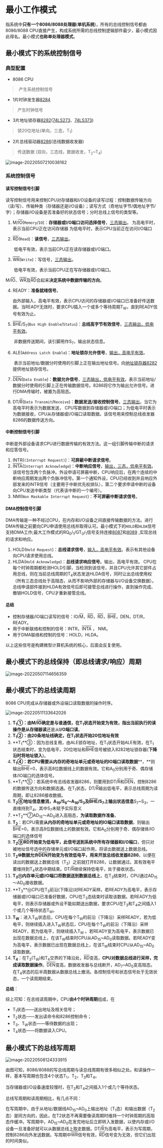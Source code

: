 # 最小工作模式

​	指系统中**只有一个8086/8088处理器**(**单机系统**)，所有的总线控制信号都由8086/8088 CPU直接产生，构成系统所需的总线控制逻辑部件最少，最小模式因此得名。最小模式**也称单处理器模式**。  

## 最小模式下的系统控制信号

### 典型配置

- 8086 CPU

> ​	产生系统控制信号

- 1片时钟发生器[8284](../../第八章/8284时钟发生器.md)

> 产生时钟信号

- 3片地址锁存器[8282](../../第八章/8282地址锁存器.md)([74LS273](../../第八章/74LS273.md)、[74LS373](../../第八章/74LS373.md))

> 锁20位地址(单向，三态，T<sub>1</sub>)

- 2片总线驱动器[8286](../../第八章/8286总线驱动器.md)(总线数据收发器)

> 传送数据 (双向，三态线，数据收发，T<sub>2</sub>~T<sub>4</sub>)

![image-20220507210038162](https://cdn.jsdelivr.net/gh/letengzz/Two-C@main/img/PM/Second/202205260929514.png)

### 系统控制信号

#### 读写控制信号引脚

​	读写控制信号用来控制CPU对存储器和I/O设备的读写过程：控制数据传输方向（读/写）、传输种类（存储器还是I/O设备）；读写方式（奇地址字节/偶地址字节/字）；存储器/IO设备是否准备好的状态信号；分时总线上信号的类型等。

1. M/<SPAN style="TEXT-DECORATION: overline">IO</SPAN>(`Memory`/`IO`)：**存储器或I/O端口访问选择信号**，[三态输出](../引脚/引脚信号传输的类型.md)。
         为高电平时，表示当前CPU正在访问存储器
         为低电平时，表示CPU当前正在访问I/O端口

2. <SPAN style="TEXT-DECORATION: overline">RD</SPAN>(`Read`)：**读信号**，[三态输出](../引脚/引脚信号传输的类型.md)。

   ​      低电平有效，表示当前CPU正在读存储器或I/O端口。

3. <SPAN style="TEXT-DECORATION: overline">WR</SPAN>(`Write`)：写信号，[三态输出](../引脚/引脚信号传输的类型.md)。

   ​      低电平有效，表示当前CPU正在写存储器或I/O端口。

 M/<SPAN style="TEXT-DECORATION: overline">IO</SPAN>、<SPAN style="TEXT-DECORATION: overline">WR</SPAN>及<SPAN style="TEXT-DECORATION: overline">RD</SPAN>合起来**决定系统中数据传输的方向**。

4. READY：**准备就绪信号**。

   ​      由外部输入，高电平有效，表示CPU访问的存储器或I/O端口已准备好传送数据。当READY无效时，要求CPU插入一个或多个等待周期T<sub>W</sub>，直到READY信号有效为止。

2. <SPAN style="TEXT-DECORATION: overline">BHE</SPAN>/S<sub>7</sub>(`Bus High Enable`/`Status`)：**总线高字节有效信号**，[三态输出，低电平有效](../引脚/引脚信号传输的类型.md)。

   ​      非数据传送期间，该引脚用作S<sub>7</sub>，输出状态信息。

3. ALE(`Address Latch Enable`)：**地址锁存允许信号**，[输出，高电平有效](../引脚/引脚信号传输的类型.md)。

   ​      表示当前地址/数据分时使用的引脚上正在输出地址信号。向[地址锁存器8282](../../第八章/8282地址锁存器.md)提供地址锁存信号。

4. <SPAN style="TEXT-DECORATION: overline">DEN</SPAN>(`Data Enable`)：**数据允许信号**，[三态输出，低电平有效](../引脚/引脚信号传输的类型.md)。表示当前地址/数据分时使用的引脚上正在传输数据信号。8286将它作为输出允许信号。进行DMA传输时，被置为高阻态。

5. DT/<SPAN style="TEXT-DECORATION: overline">R</SPAN>(`Data Transmit`/`Receive`)：**数据发送/接收控制信号**。[三态输出](../引脚/引脚信号传输的类型.md)。当它为高电平时表示为数据发送， CPU写数据到存储器或I/O端口；为低电平时表示为数据接收，CPU从存储器或I/O端口读取数据。该信号用来控制总线收发器8286的数据传送方向。

#### 中断控制信号引脚

​     中断是外部设备请求CPU进行数据传输的有效方法。这一组引脚传输中断的请求和应答信号。

1. INTR(`(Interrupt Request)`)：**可屏蔽中断请求信号**。
2. <SPAN style="TEXT-DECORATION: overline">INTA</SPAN>(`Interrupt Acknowledge`)：**中断响应信号**，[输出，三态，低电平有效](../引脚/引脚信号传输的类型.md)。该信号包含两个负脉冲。外设申请可屏蔽中断，CPU响应后，在两个连续的中断响应周期发出两个负脉冲信号。第一个通知外设，CPU已经收到并且响应外部发来的INTR信号（主要用于中断优先权排队），第二个要求申请中断的设备向CPU发送中断类型（代表该中断的一个编号）。
3. NMI(`Non Maskable Interrupt Request`)：**不可屏蔽中断请求信号**。

#### DMA控制信号引脚

​     DMA传输是一种不经过CPU，在内存和I/O设备之间直接传输数据的方法。进行DMA传输之前要向CPU申请使用总线并取得认可。最小模式下的`HOLD`和`HLDA`信号支持DMA工作;最大工作模式的RQ<sub>0</sub>/<sub>1</sub>/GT<sub>0</sub>/<sub>1</sub>信号支持连接[8087](../../第八章/8087算数协处理器.md)和[8089](../../第八章/8089输入输出协处理器.md) ,实现总线的请求和响应。

1. HOLD(`Hold Request`)：**总线请求信号**，[输入，高电平有效](../引脚/引脚信号传输的类型.md)。表示有其他设备向CPU请求使用总线。
2. HLDA(`Hold Acknowledge`)：**总线请求响应信号**。输出，高电平有效。 CPU在每个时钟周期都检测HOLD引脚，当检测到该信号，并且CPU允许其它部件占用总线，则在当前总线周期的T<sub>4</sub>状态发送HLDA信号，同时让出总线使用权（所有三态总线处于高阻态，从而不影响外部的存储器与I/O设备交换数据）。总线申请部件接到HLDA有效信号后即可接管总线进行操作，直到操作完成、撤销HOLD信号，CPU才重新接管总线。

#### 总结

-  控制存储器/IO端口读写的信号：IO/<SPAN style="TEXT-DECORATION: overline">M</SPAN>，<SPAN style="TEXT-DECORATION: overline">RD</SPAN>，<SPAN style="TEXT-DECORATION: overline">RD</SPAN>，<SPAN style="TEXT-DECORATION: overline">BHE</SPAN>，DEN，DT/R，READY。
-  用于中断联络和控制的信号：INTR，<SPAN style="TEXT-DECORATION: overline">INTA</SPAN> ， NMI。
-  用于DMA联络和控制的信号：HOLD，HLDA。

  以上这些信号是构建微型计算机系统的核心，后面会反复使用。

## 最小模式下的总线保持（即总线请求/响应）周期

![image-20220507114656359](https://cdn.jsdelivr.net/gh/letengzz/Two-C@main/img/PM/Second/202205260929572.png)

## 最小模式下的总线读周期

 8086 CPU完成从存储器或外设端口读取数据的操作时序。

![image-20220511133642026](https://cdn.jsdelivr.net/gh/letengzz/Two-C@main/img/PM/Second/202205260929809.png)

1. **T<sub>1</sub>**①：由M/<SPAN style="TEXT-DECORATION: overline">IO</SPAN>确定是与谁通信，在T<sub>1</sub>状态开始变为有效，指出当前执行的读操作是从**存储器读**还是从**I/O端口读**。
2. **T<sub>1</sub>**②：由20条地址线确定，在T<sub>1</sub>状态开始20位**地址有效**
3. **T<sub>1</sub>**③：因为总线复用，由ALE锁存地址，在T<sub>1</sub>状态开始ALE有效，在T<sub>1</sub>状态结束时，变为低电平，20位地址和<SPAN style="TEXT-DECORATION: overline">BHE</SPAN>信号被锁入8282地址锁存器(**下降沿时将地址锁入**)。
4. **T<sub>1</sub>**④：若CPU需要**从内存的奇地址单元或奇地址的IO端口读取数据****，**则输出<SPAN style="TEXT-DECORATION: overline">BHE</SPAN>=0，表示高8位数据线上的数据有效。它和A<sub>0</sub>分别用于奇、偶存储体/IO端口的选体信号。
5. **T<sub>1</sub>**⑤：若系统中有总线收发器8286，则要用到DT/<SPAN style="TEXT-DECORATION: overline">R</SPAN>和<SPAN style="TEXT-DECORATION: overline">DEN</SPAN>，控制8286的数据传送方向和数据选通。在T<sub>1</sub>状态，DT/<SPAN style="TEXT-DECORATION: overline">R</SPAN>输出低电平，表示总线周期为读周期，即让8286接收数据。
6. **T<sub>2</sub>**⑥地址信息撤消，A<sub>19</sub>/S<sub>6</sub>～A<sub>16</sub>/S<sub>3</sub>及<SPAN style="TEXT-DECORATION: overline">BHE</SPAN>/S<sub>7</sub>上输出**状态信息**S<sub>7</sub>~S<sub>3</sub>，一直维持到T<sub>4</sub>。其中S<sub>7</sub>未赋予实际意义
7. **T<sub>2</sub>**⑦AD<sub>15</sub>～AD<sub>0</sub>进入高阻态，**为读取数据作准备**。
8. **T<sub>2</sub>**：若CPU需要**从内存的奇地址单元或奇地址的IO端口读取数据**，则输出<SPAN style="TEXT-DECORATION: overline">BHE</SPAN>=0，表示高8位数据线上的数据有效。它和A<sub>0</sub>分别用于奇、偶存储体/IO端口的选体信号
9. **T<sub>2</sub>**⑨<SPAN style="TEXT-DECORATION: overline">RD</SPAN>开始变为低电平，此信号**送到系统中所有存储器和I/O端口**，但只对被地址信号选中的存储单元或I/O端口起作用，将读出数据送上数据总线。
10. **T<sub>2</sub>**⑩数据允许<SPAN style="TEXT-DECORATION: overline">DEN</SPAN>开始变为有效低电平，用来**开放总线收发器8286**，以便在读出的数据送上数据总线（T<sub>3</sub>）之前就打开8286，让数据通过。其有效电平要维持到T<sub>4</sub>状态中期结束。DT/<SPAN style="TEXT-DECORATION: overline">R</SPAN>继续保持低电平，处于接收状态。
11. **T<sub>3</sub>**⑪**内存单元或I/O端口将数据送到数据总线上**，在T<sub>3</sub>结束时，CPU通过AD<sub>15</sub>～AD<sub>0</sub>接收数据。
12. **T<sub>3</sub>**⑫CPU在T<sub>3</sub>前沿(下降沿)对READY采样。若READY为高电平，表示存储器或I/O端口已准备好数据，CPU在T<sub>3</sub>态结束时读取该数据。若READY为低电平，则表示存储器或外设不能如期送出数据，要求CPU在T<sub>3</sub>和T<sub>4</sub>之间插入1个或几个等待状态T<sub>W</sub>。
13. **T<sub>W</sub>**：进入T<sub>W</sub>状态后，CPU在每个T<sub>W</sub>的前沿（下降沿）采样READY，若为低电平，则继续插入进入T<sub>W</sub>状态后，CPU在每个T<sub>W</sub>的前沿（下降沿）采样READY，若为低电平，则继续插入T<sub>W</sub> 。若READY变为高电平，表示数据已出现在数据总线上，在该T<sub>W</sub>结束时CPU从AD<sub>15</sub>~AD<sub>0</sub>读取数据。若READY变为高电平，表示数据已出现在数据总线上，在该T<sub>W</sub>结束时CPU从AD<sub>15</sub>~AD<sub>0</sub>读取数据。
9. **T<sub>4</sub>**：在T<sub>3</sub>(T<sub>W</sub>)和T<sub>4</sub>交界的下降沿处，<SPAN style="TEXT-DECORATION: overline">RD</SPAN>变高，**CPU对数据总线进行采样，完成读取数据操作**。<SPAN style="TEXT-DECORATION: overline">DEN</SPAN>变高，数据收发器与总线断开，AD<sub>7</sub>~AD<sub>0</sub>变高阻态。在T<sub>4</sub>状态的后半周数据从数据总线上撤消。各控制信号和状态信号处于无效状态，一个读周期结束。

**总结**：

综上可知：在总线读周期中，CPU**由4个时钟周期**组成，在

- T<sub>1</sub>状态——送出地址及相关信号；
- T<sub>2</sub>状态——发出读命令和8286控制命令；
- T<sub>3</sub>、T<sub>W</sub>状态——等待数据的出现；
- T<sub>4</sub>状态——将数据读入CPU。

## 最小模式下的总线写周期

![image-20220508124333915](https://cdn.jsdelivr.net/gh/letengzz/Two-C@main/img/PM/Second/202205260929379.png)

   由图可知，8086/8088的写总线周期与读总线周期有很多相似之处。和读操作一样，基本写周期也包含4个状态T<sub>1</sub>，T<sub>2</sub>，T<sub>3</sub>和T<sub>4</sub>。

当存储器或I/O设备速度较慢时，在T<sub>3</sub>和T<sub>4</sub>之间插入1个或几个等待状态。

总线写周期和读周期相比，有几点不同：

​    在写周期中，由于从地址/数据线AD<sub>15</sub>~AD<sub>0</sub>上输出地址（T<sub>1</sub>态）和输出数据（T<sub>2</sub>态）是同方向的，因此，在T2状态不再需要像读周期时维持一个时钟周期的高阻态作缓冲。写周期中，AD<sub>15</sub>~AD<sub>0</sub>在发完地址后立即转入发数据，以使内存或I/O设备一旦准备好就可以从数据总线上取走数据。DT/<SPAN style="TEXT-DECORATION: overline">R</SPAN>为高电平，表示为写周期，控制8286向外发送数据。
​    写周期中<SPAN style="TEXT-DECORATION: overline">WR</SPAN>信号有效，<SPAN style="TEXT-DECORATION: overline">RD</SPAN>信号变为无效，但它们出现的时间类似。
